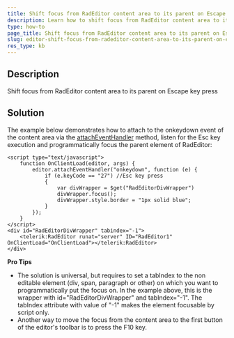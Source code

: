 ```yaml
---
title: Shift focus from RadEditor content area to its parent on Escape key press
description: Learn how to shift focus from RadEditor content area to its parent when pressing the Escape key.
type: how-to
page_title: Shift focus from RadEditor content area to its parent on Escape key press
slug: editor-shift-focus-from-radeditor-content-area-to-its-parent-on-escape-key-press
res_type: kb
---
```


## Description

Shift focus from RadEditor content area to its parent on Escape key press

## Solution

The example below demonstrates how to attach to the onkeydown event of the content area via the [attachEventHandler](https://docs.telerik.com/devtools/aspnet-ajax/controls/editor/client-side-programming/methods/attacheventhandler) method, listen for the Esc key execution and programmatically focus the parent element of RadEditor:

````ASP.NET
<script type="text/javascript">
    function OnClientLoad(editor, args) {
        editor.attachEventHandler("onkeydown", function (e) {
            if (e.keyCode == "27") //Esc key press
            {
                var divWrapper = $get("RadEditorDivWrapper")
                divWrapper.focus();
                divWrapper.style.border = "1px solid blue";
            }
        });
    }
</script>
<div id="RadEditorDivWrapper" tabindex="-1">
    <telerik:RadEditor runat="server" ID="RadEditor1" OnClientLoad="OnClientLoad"></telerik:RadEditor>
</div>
````

**Pro Tips**
* The solution is universal, but requires to set a tabIndex to the non editable element (div, span, paragraph or other) on which you want to programmatically put the focus on. In the example above, this is the <div> wrapper with id="RadEditorDivWrapper" and tabIndex="-1". The tabIndex attribute with value of "-1" makes the element focusable by script only.
* Another way to move the focus from the content area to the first button of the editor's toolbar is to press the F10 key.

